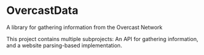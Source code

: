 OvercastData
===========

A library for gathering information from the Overcast Network

This project contains multiple subprojects: An API for gathering information, and a website parsing-based implementation.
